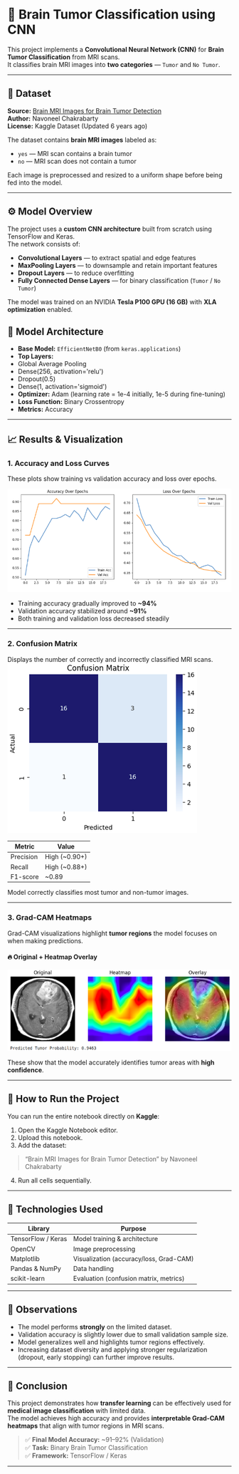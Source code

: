 # 🧠 Brain Tumor Classification using CNN

This project implements a **Convolutional Neural Network (CNN)** for **Brain Tumor Classification** from MRI scans.  
It classifies brain MRI images into **two categories** — `Tumor` and `No Tumor`.

---

## 📘 Dataset

**Source:** [Brain MRI Images for Brain Tumor Detection](https://www.kaggle.com/datasets/navoneel/brain-mri-images-for-brain-tumor-detection)  
**Author:** Navoneel Chakrabarty  
**License:** Kaggle Dataset (Updated 6 years ago)

The dataset contains **brain MRI images** labeled as:
- `yes` — MRI scan contains a brain tumor  
- `no` — MRI scan does not contain a tumor  

Each image is preprocessed and resized to a uniform shape before being fed into the model.

---

## ⚙️ Model Overview

The project uses a **custom CNN architecture** built from scratch using TensorFlow and Keras.  
The network consists of:

- **Convolutional Layers** — to extract spatial and edge features  
- **MaxPooling Layers** — to downsample and retain important features  
- **Dropout Layers** — to reduce overfitting  
- **Fully Connected Dense Layers** — for binary classification (`Tumor` / `No Tumor`)  

The model was trained on an NVIDIA **Tesla P100 GPU (16 GB)** with **XLA optimization** enabled.


## 🧩 Model Architecture

- **Base Model:** `EfficientNetB0` (from `keras.applications`)
- **Top Layers:**
- Global Average Pooling
- Dense(256, activation='relu')
- Dropout(0.5)
- Dense(1, activation='sigmoid')
- **Optimizer:** Adam (learning rate = 1e-4 initially, 1e-5 during fine-tuning)
- **Loss Function:** Binary Crossentropy
- **Metrics:** Accuracy

---



## 📈 Results & Visualization

### **1. Accuracy and Loss Curves**

These plots show training vs validation accuracy and loss over epochs.

![Accuracy and Loss Curves](AccuracyLoss.png)

- Training accuracy gradually improved to **~94%**
- Validation accuracy stabilized around **~91%**
- Both training and validation loss decreased steadily

---

### **2. Confusion Matrix**

Displays the number of correctly and incorrectly classified MRI scans.
![Confusion Matrix](confusionMatrix.png)

| Metric | Value |
|---------|--------|
| Precision | High (~0.90+) |
| Recall | High (~0.88+) |
| F1-score | ~0.89 |

Model correctly classifies most tumor and non-tumor images.

---

### **3. Grad-CAM Heatmaps**

Grad-CAM visualizations highlight **tumor regions** the model focuses on when making predictions.

#### 🔥 Original + Heatmap Overlay
![Original,Heatmap,Oerlay](Prediction.png)

These show that the model accurately identifies tumor areas with **high confidence**.

---

## 🚀 How to Run the Project

You can run the entire notebook directly on **Kaggle**:

1. Open the Kaggle Notebook editor.
2. Upload this notebook.
3. Add the dataset:  
 > “Brain MRI Images for Brain Tumor Detection” by Navoneel Chakrabarty  
4. Run all cells sequentially.

---

## 🧪 Technologies Used

| Library | Purpose |
|----------|----------|
| TensorFlow / Keras | Model training & architecture |
| OpenCV | Image preprocessing |
| Matplotlib | Visualization (accuracy/loss, Grad-CAM) |
| Pandas & NumPy | Data handling |
| scikit-learn | Evaluation (confusion matrix, metrics) |

---

## 🧾 Observations

- The model performs **strongly** on the limited dataset.  
- Validation accuracy is slightly lower due to small validation sample size.
- Model generalizes well and highlights tumor regions effectively.
- Increasing dataset diversity and applying stronger regularization (dropout, early stopping) can further improve results.

---

## 🧠 Conclusion

This project demonstrates how **transfer learning** can be effectively used for **medical image classification** with limited data.  
The model achieves high accuracy and provides **interpretable Grad-CAM heatmaps** that align with tumor regions in MRI scans.

> ✅ **Final Model Accuracy:** ~91–92% (Validation)  
> ✅ **Task:** Binary Brain Tumor Classification  
> ✅ **Framework:** TensorFlow / Keras  

---


